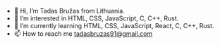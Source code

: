 - 👋 Hi, I’m Tadas Bružas from Lithuania.
- 👀 I’m interested in HTML, CSS, JavaScript, C, C++, Rust.
- 🌱 I’m currently learning HTML, CSS, JavaScript, React, C, C++, Rust.
- 📫 How to reach me tadasbruzas91@gmail.com

<!---
TadasBruzas91/TadasBruzas91 is a ✨ special ✨ repository because its `README.md` (this file) appears on your GitHub profile.
You can click the Preview link to take a look at your changes.
--->
